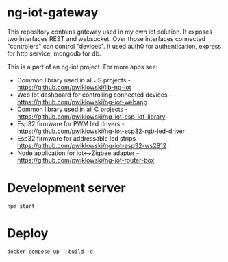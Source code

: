 # ng-iot-gateway

This repository contains gateway used in my own iot solution. It exposes two interfaces REST and websocket. Over those interfaces connected "controlers" can control "devices". It used auth0 for authentication, express for http service, mongodb for db. 

This is a part of an ng-iot project. For more apps see:

- Common library used in all JS projects - https://github.com/pwiklowski/lib-ng-iot
- Web Iot dashboard for controlling connected devices - https://github.com/pwiklowski/ng-iot-webapp
- Common library used in all C projects - https://github.com/pwiklowski/ng-iot-esp-idf-library
- Esp32 firmware for PWM led drivers - https://github.com/pwiklowski/ng-iot-esp32-rgb-led-driver
- Esp32 firmware for addressable led strips - https://github.com/pwiklowski/ng-iot-esp32-ws2812
- Node application for iot<->Zigbee adapter - https://github.com/pwiklowski/ng-iot-router-box

# Development server

``` 
npm start
```


# Deploy

```
docker-compose up --build -d
```
